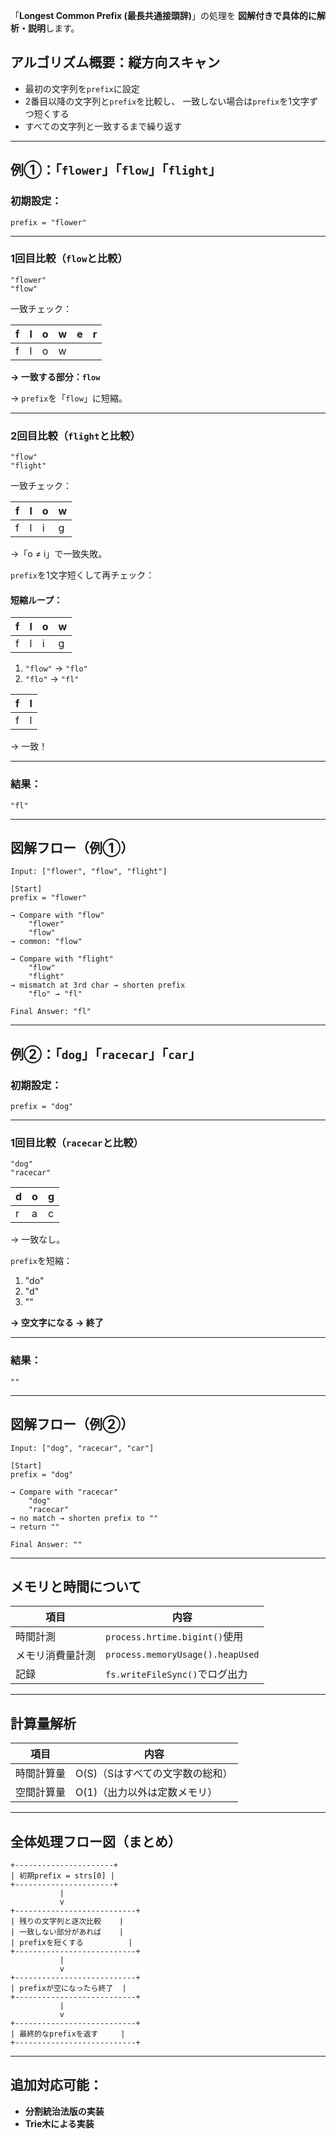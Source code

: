 「**Longest Common Prefix (最長共通接頭辞)**」の処理を
**図解付きで具体的に解析・説明**します。

## アルゴリズム概要：縦方向スキャン

- 最初の文字列を`prefix`に設定
- 2番目以降の文字列と`prefix`を比較し、
  一致しない場合は`prefix`を1文字ずつ短くする
- すべての文字列と一致するまで繰り返す

---

## 例①：「`flower`」「`flow`」「`flight`」

### 初期設定：

```
prefix = "flower"
```

---

### 1回目比較（`flow`と比較）

```
"flower"
"flow"
```

一致チェック：

| f   | l   | o   | w   | e   | r   |
| --- | --- | --- | --- | --- | --- |
| f   | l   | o   | w   |     |     |

**→ 一致する部分：`flow`**

→ `prefix`を「`flow`」に短縮。

---

### 2回目比較（`flight`と比較）

```
"flow"
"flight"
```

一致チェック：

| f   | l   | o   | w   |
| --- | --- | --- | --- |
| f   | l   | i   | g   |

→「o ≠ i」で一致失敗。

`prefix`を1文字短くして再チェック：

#### 短縮ループ：

| f   | l   | o   | w   |
| --- | --- | --- | --- |
| f   | l   | i   | g   |

1. `"flow"` → `"flo"`
2. `"flo"` → `"fl"`

| f   | l   |
| --- | --- |
| f   | l   |

→ 一致！

---

### 結果：

```
"fl"
```

---

## 図解フロー（例①）

```plaintext
Input: ["flower", "flow", "flight"]

[Start]
prefix = "flower"

→ Compare with "flow"
    "flower"
    "flow"
→ common: "flow"

→ Compare with "flight"
    "flow"
    "flight"
→ mismatch at 3rd char → shorten prefix
    "flo" → "fl"

Final Answer: "fl"
```

---

## 例②：「`dog`」「`racecar`」「`car`」

### 初期設定：

```
prefix = "dog"
```

---

### 1回目比較（`racecar`と比較）

```
"dog"
"racecar"
```

| d   | o   | g   |
| --- | --- | --- |
| r   | a   | c   |

→ 一致なし。

`prefix`を短縮：

1. "do"
2. "d"
3. ""

**→ 空文字になる → 終了**

---

### 結果：

```
""
```

---

## 図解フロー（例②）

```plaintext
Input: ["dog", "racecar", "car"]

[Start]
prefix = "dog"

→ Compare with "racecar"
    "dog"
    "racecar"
→ no match → shorten prefix to ""
→ return ""

Final Answer: ""
```

---

## メモリと時間について

| 項目             | 内容                             |
| ---------------- | -------------------------------- |
| 時間計測         | `process.hrtime.bigint()`使用    |
| メモリ消費量計測 | `process.memoryUsage().heapUsed` |
| 記録             | `fs.writeFileSync()`でログ出力   |

---

## 計算量解析

| 項目       | 内容                            |
| ---------- | ------------------------------- |
| 時間計算量 | O(S)（Sはすべての文字数の総和） |
| 空間計算量 | O(1)（出力以外は定数メモリ）    |

---

## 全体処理フロー図（まとめ）

```plaintext
+----------------------+
| 初期prefix = strs[0] |
+----------------------+
           |
           v
+---------------------------+
| 残りの文字列と逐次比較    |
| 一致しない部分があれば    |
| prefixを短くする          |
+---------------------------+
           |
           v
+---------------------------+
| prefixが空になったら終了  |
+---------------------------+
           |
           v
+---------------------------+
| 最終的なprefixを返す     |
+---------------------------+
```

---

## 追加対応可能：

- **分割統治法版の実装**
- **Trie木による実装**

